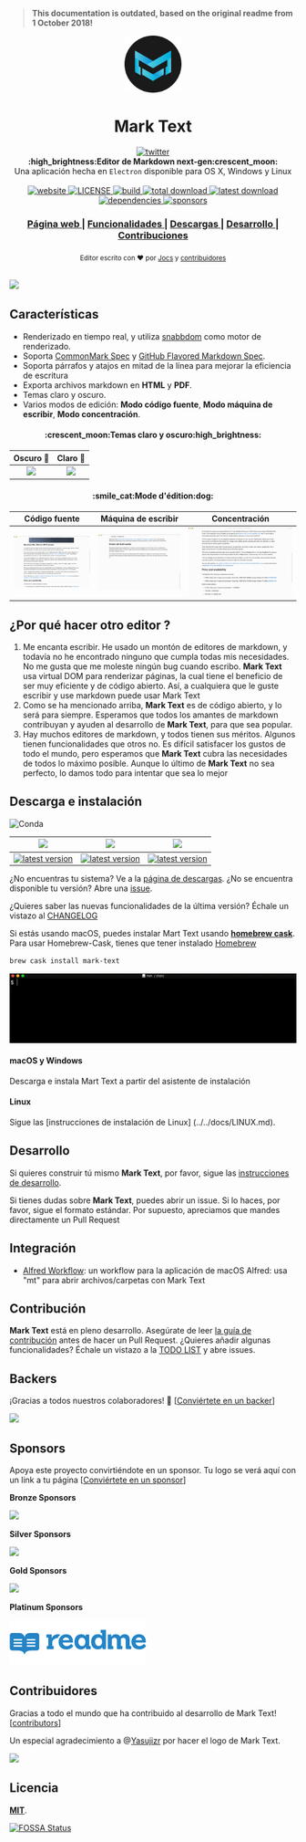 > **This documentation is outdated, based on the original readme from 1 October 2018!**

<p align="center"><img src="../../static/logo-small.png" alt="mark text" width="100" height="100"></p>

<h1 align="center">Mark Text</h1>

<div align="center">
  <a href="https://twitter.com/intent/tweet?via=marktextme&url=https://github.com/marktext/marktext/&text=What%20do%20you%20want%20to%20say%20to%20me?&hashtags=happyMarkText">
    <img src="https://img.shields.io/twitter/url/https/github.com/marktext/marktext.svg?style=for-the-badge" alt="twitter">
  </a>
</div>
<div align="center">
  <strong>:high_brightness:Editor de Markdown next-gen:crescent_moon:</strong>
</div>
<div align="center">
  Una aplicación hecha en <code>Electron</code> disponible para OS X, Windows y Linux
</div>

<br />

<div align="center">
  <!-- Version -->
  <a href="https://marktext.github.io/website">
    <img src="https://badge.fury.io/gh/jocs%2Fmarktext.svg" alt="website">
  </a>
  <!-- License -->
  <a href="https://marktext.github.io/website">
    <img src="https://img.shields.io/github/license/marktext/marktext.svg" alt="LICENSE">
  </a>
  <!-- Build Status -->
  <a href="https://marktext.github.io/website">
    <img src="https://travis-ci.org/marktext/marktext.svg?branch=master" alt="build">
  </a>
  <!-- Downloads total -->
  <a href="https://marktext.github.io/website">
    <img src="https://img.shields.io/github/downloads/marktext/marktext/total.svg" alt="total download">
  </a>
  <!-- Downloads latest release -->
  <a href="https://marktext.github.io/website">
    <img src="https://img.shields.io/github/downloads/marktext/marktext/v0.15.1/total.svg" alt="latest download">
  </a>
  <!-- deps -->
  <a href="https://marktext.github.io/website">
    <img src="https://img.shields.io/hackage-deps/v/lens.svg" alt="dependencies">
  </a>
  <!-- sponsors -->
  <a href="https://opencollective.com/marktext">
    <img src="https://opencollective.com/marktext/tiers/silver-sponsors/badge.svg?label=SilverSponsors&color=brightgreen" alt="sponsors">
  </a>
</div>

<div align="center">
  <h3>
    <a href="https://marktext.github.io/website">
      Página web
    </a>
    <span> | </span>
    <a href="https://github.com/marktext/marktext#features">
      Funcionalidades
    </a>
    <span> | </span>
    <a href="https://github.com/marktext/marktext#download-and-install">
      Descargas
    </a>
    <span> | </span>
    <a href="https://github.com/marktext/marktext#development">
      Desarrollo
    </a>
    <span> | </span>
    <a href="https://github.com/marktext/marktext#contribution">
      Contribuciones
    </a>
  </h3>
</div>

<div align="center">
  <sub>Editor escrito con ❤︎ por
    <a href="https://github.com/Jocs">Jocs</a> y
    <a href="https://github.com/marktext/marktext/graphs/contributors">
      contribuidores
    </a>
  </sub>
</div>

<br />

![](../../docs/marktext.gif)

## Características

- Renderizado en tiempo real, y utiliza [snabbdom](https://github.com/snabbdom/snabbdom) como motor de renderizado.
- Soporta [CommonMark Spec](https://spec.commonmark.org/0.29/) y [GitHub Flavored Markdown Spec](https://github.github.com/gfm/).
- Soporta párrafos y atajos en mitad de la línea para mejorar la eficiencia de escritura
- Exporta archivos markdown en **HTML** y **PDF**.
- Temas claro y oscuro.
- Varios modos de edición: **Modo código fuente**, **Modo máquina de escribir**, **Modo concentración**.

<h4 align="center">:crescent_moon:Temas claro y oscuro:high_brightness:</h4>

| Oscuro :crescent_moon:                                               | Claro :high_brightness:                                             |
|:------------------------------------------------------------------:|:-------------------------------------------------------------------:|
| ![](../../docs/dark.jpg) | ![](../../docs/light.jpg) |

<h4 align="center">:smile_cat:Mode d'édition:dog:</h4>

| Código fuente                                                          | Máquina de escribir                                                               | Concentración                                                               |
|:--------------------------------------------------------------------:|:------------------------------------------------------------------------:|:-------------------------------------------------------------------:|
| ![](../../docs/source.gif) | ![](../../docs/typewriter.gif) | ![](../../docs/focus.gif) |

## ¿Por qué hacer otro editor ?

1. Me encanta escribir. He usado un montón de editores de markdown, y todavía no he encontrado ninguno que cumpla todas mis necesidades. No me gusta que me moleste ningún bug cuando escribo. **Mark Text** usa virtual DOM para renderizar páginas, la cual tiene el beneficio de ser muy eficiente y de código abierto. Así, a cualquiera que le guste escribir y use markdown puede usar Mark Text
2. Como se ha mencionado arriba, **Mark Text** es de código abierto, y lo será para siempre. Esperamos que todos los amantes de markdown contribuyan y ayuden al desarrollo de **Mark Text**, para que sea popular.
3. Hay muchos editores de markdown, y todos tienen sus méritos. Algunos tienen funcionalidades que otros no. Es difícil satisfacer los gustos de todo el mundo, pero esperamos que **Mark Text** cubra las necesidades de todos lo máximo posible. Aunque lo último de **Mark Text** no sea perfecto, lo damos todo para intentar que sea lo mejor

## Descarga e instalación

![Conda](https://img.shields.io/conda/pn/conda-forge/python.svg?style=for-the-badge)

| ![]( https://github.com/ryanoasis/nerd-fonts/wiki/screenshots/v1.0.x/mac-pass-sm.png)                                                                                                             | ![]( https://github.com/ryanoasis/nerd-fonts/wiki/screenshots/v1.0.x/windows-pass-sm.png)                                                                                                                     | ![]( https://github.com/ryanoasis/nerd-fonts/wiki/screenshots/v1.0.x/linux-pass-sm.png)                                                                                                                                   |
|:-------------------------------------------------------------------------------------------------------------------------------------------------------------------------------------------------:|:-------------------------------------------------------------------------------------------------------------------------------------------------------------------------------------------------------------:|:-------------------------------------------------------------------------------------------------------------------------------------------------------------------------------------------------------------------------:|
| [![latest version](https://img.shields.io/github/downloads/marktext/marktext/latest/marktext-0.15.1.dmg.svg)](https://github.com/marktext/marktext/releases/download/v0.15.1/marktext-0.15.1.dmg) | [![latest version](https://img.shields.io/github/downloads/marktext/marktext/latest/marktext-setup-0.15.1.exe.svg)](https://github.com/marktext/marktext/releases/download/v0.15.1/marktext-setup-0.15.1.exe) | [![latest version](https://img.shields.io/github/downloads/marktext/marktext/latest/marktext-0.15.1-x86_64.AppImage.svg)](https://github.com/marktext/marktext/releases/download/v0.15.1/marktext-0.15.1-x86_64.AppImage) |

¿No encuentras tu sistema? Ve a la [página de descargas](https://github.com/marktext/marktext/releases). ¿No se encuentra disponible tu versión? Abre una [issue](https://github.com/marktext/marktext/issues).

¿Quieres saber las nuevas funcionalidades de la última versión? Échale un vistazo al [CHANGELOG](../../.github/CHANGELOG.md)

Si estás usando macOS, puedes instalar Mart Text usando [**homebrew cask**](https://github.com/caskroom/homebrew-cask). Para usar Homebrew-Cask, tienes que tener instalado [Homebrew](https://brew.sh/)
```bash
brew cask install mark-text
```

![](../../docs/brew-cask.gif)

#### macOS y Windows

Descarga e instala Mart Text a partir del asistente de instalación

#### Linux

Sigue las [instrucciones de instalación de Linux]	(../../docs/LINUX.md).

## Desarrollo

Si quieres construir tú mismo **Mark Text**, por favor, sigue las  [instrucciones de desarrollo](../../CONTRIBUTING.md#build-instructions).

Si tienes dudas sobre **Mark Text**, puedes abrir un issue. Si lo haces, por favor, sigue el formato estándar. Por supuesto, apreciamos que mandes directamente un Pull Request

## Integración
- [Alfred Workflow](http://www.packal.org/workflow/mark-text): un workflow  para la aplicación de macOS Alfred: usa "mt" para abrir archivos/carpetas con Mark Text
## Contribución

**Mark Text** está en pleno desarrollo. Asegúrate de leer [la guía de contribución](../../CONTRIBUTING.md) antes de hacer un Pull Request. ¿Quieres añadir algunas funcionalidades? Échale un vistazo a la [TODO LIST](../../.github/TODOLIST.md) y abre issues.

## Backers

¡Gracias a todos nuestros colaboradores! 🙏 [[Conviértete en un backer](https://opencollective.com/marktext#backers)]

<a href="https://opencollective.com/marktext#backers" target="_blank"><img src="https://opencollective.com/marktext/tiers/backer.svg?avatarHeight=36" /></a>

## Sponsors

Apoya este proyecto convirtiéndote en un sponsor. Tu logo se verá aquí con un link a tu página [[Conviértete en un sponsor](https://opencollective.com/marktext#silver-sponsors)]

**Bronze Sponsors**

<a href="https://opencollective.com/marktext#platinum-sponsors">
  <img src="https://opencollective.com/marktext/tiers/bronze-sponsors.svg?avatarHeight=36&width=600">
</a>

**Silver Sponsors**

<a href="https://opencollective.com/marktext#platinum-sponsors">
  <img src="https://opencollective.com/marktext/tiers/silver-sponsors.svg?avatarHeight=36&width=600">
</a>

**Gold Sponsors**

<a href="https://opencollective.com/marktext#platinum-sponsors">
  <img src="https://opencollective.com/marktext/tiers/gold-sponsors.svg?avatarHeight=36&width=600">
</a>

**Platinum Sponsors**

<a href="https://readme.io" target="_blank"><img src="../../docs/sponsor/readme.png" /></a>


## Contribuidores

Gracias a todo el mundo que ha contribuido al desarrollo de Mark Text! [[contributors](https://github.com/marktext/marktext/graphs/contributors)]

Un especial agradecimiento a @[Yasujizr](https://github.com/Yasujizr) por hacer el logo de Mark Text.

<a href="https://github.com/marktext/marktext/graphs/contributors"><img src="https://opencollective.com/marktext/contributors.svg?width=890" /></a>

## Licencia

[**MIT**](../../LICENSE).

[![FOSSA Status](https://app.fossa.io/api/projects/git%2Bgithub.com%2Fmarktext%2Fmarktext.svg?type=large)](https://app.fossa.io/projects/git%2Bgithub.com%2Fmarktext%2Fmarktext?ref=badge_large)
